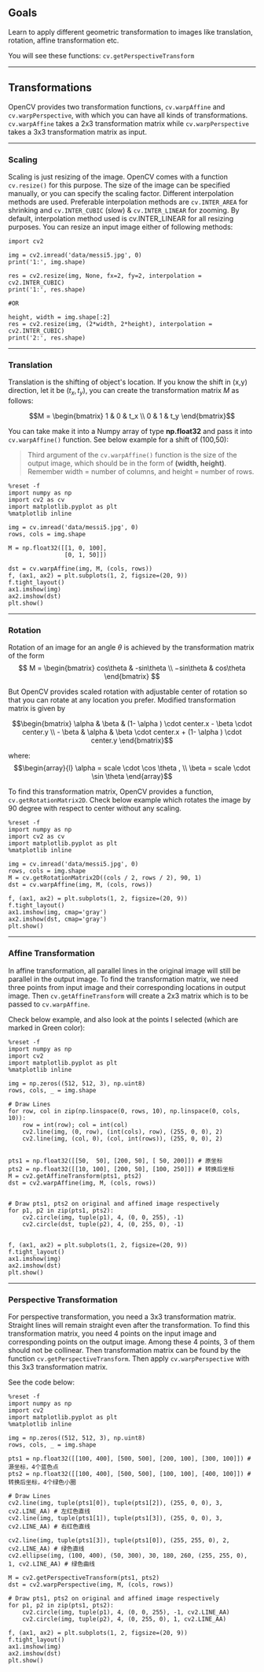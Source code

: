 ## Goals
Learn to apply different geometric transformation to images like translation, rotation, affine transformation etc.

You will see these functions: `cv.getPerspectiveTransform`

---
## Transformations
OpenCV provides two transformation functions, `cv.warpAffine` and `cv.warpPerspective`, with which you can have all kinds of transformations. `cv.warpAffine` takes a 2x3 transformation matrix while `cv.warpPerspective` takes a 3x3 transformation matrix as input.

---
### Scaling
Scaling is just resizing of the image. OpenCV comes with a function `cv.resize()` for this purpose. The size of the image can be specified manually, or you can specify the scaling factor. Different interpolation methods are used. Preferable interpolation methods are `cv.INTER_AREA` for shrinking and `cv.INTER_CUBIC` (slow) & `cv.INTER_LINEAR` for zooming. By default, interpolation method used is cv.INTER_LINEAR for all resizing purposes. You can resize an input image either of following methods:

```{.python .input}
import cv2

img = cv2.imread('data/messi5.jpg', 0)
print('1:', img.shape)

res = cv2.resize(img, None, fx=2, fy=2, interpolation = cv2.INTER_CUBIC)
print('1:', res.shape)

#OR

height, width = img.shape[:2]
res = cv2.resize(img, (2*width, 2*height), interpolation = cv2.INTER_CUBIC)
print('2:', res.shape)
```

---
### Translation
Translation is the shifting of object's location. If you know the shift in (x,y) direction, let it be $(t_x,t_y)$, you can create the transformation matrix $M$ as follows:

$$M = \begin{bmatrix} 1 & 0 & t_x \\ 0 & 1 & t_y \end{bmatrix}$$

You can take make it into a Numpy array of type **np.float32** and pass it into `cv.warpAffine()` function. See below example for a shift of (100,50):
> Third argument of the `cv.warpAffine()` function is the size of the output image, which should be in the form of **(width, height)**. Remember width = number of columns, and height = number of rows.

```{.python .input}
%reset -f
import numpy as np
import cv2 as cv
import matplotlib.pyplot as plt
%matplotlib inline

img = cv.imread('data/messi5.jpg', 0)
rows, cols = img.shape

M = np.float32([[1, 0, 100], 
                [0, 1, 50]])

dst = cv.warpAffine(img, M, (cols, rows))
f, (ax1, ax2) = plt.subplots(1, 2, figsize=(20, 9))
f.tight_layout()
ax1.imshow(img)
ax2.imshow(dst)
plt.show()
```

---
### Rotation
Rotation of an image for an angle $\theta$ is achieved by the transformation matrix of the form
$$
M = \begin{bmatrix} cos\theta & -sin\theta \\ −sin\theta & cos\theta \end{bmatrix}
$$

But OpenCV provides scaled rotation with adjustable center of rotation so that you can rotate at any location you prefer. Modified transformation matrix is given by

$$\begin{bmatrix} \alpha & \beta & (1- \alpha ) \cdot center.x - \beta \cdot center.y \\ - \beta & \alpha & \beta \cdot center.x + (1- \alpha ) \cdot center.y \end{bmatrix}$$

where:
$$\begin{array}{l} \alpha = scale \cdot \cos \theta , \\ \beta = scale \cdot \sin \theta \end{array}$$

To find this transformation matrix, OpenCV provides a function, `cv.getRotationMatrix2D`. Check below example which rotates the image by 90 degree with respect to center without any scaling.

```{.python .input  n=10}
%reset -f
import numpy as np
import cv2 as cv
import matplotlib.pyplot as plt
%matplotlib inline

img = cv.imread('data/messi5.jpg', 0)
rows, cols = img.shape
M = cv.getRotationMatrix2D((cols / 2, rows / 2), 90, 1)
dst = cv.warpAffine(img, M, (cols, rows))

f, (ax1, ax2) = plt.subplots(1, 2, figsize=(20, 9))
f.tight_layout()
ax1.imshow(img, cmap='gray')
ax2.imshow(dst, cmap='gray')
plt.show()
```

---
### Affine Transformation
In affine transformation, all parallel lines in the original image will still be parallel in the output image. To find the transformation matrix, we need three points from input image and their corresponding locations in output image. Then `cv.getAffineTransform` will create a 2x3 matrix which is to be passed to `cv.warpAffine`.

Check below example, and also look at the points I selected (which are marked in Green color):

```{.python .input}
%reset -f
import numpy as np
import cv2
import matplotlib.pyplot as plt
%matplotlib inline

img = np.zeros((512, 512, 3), np.uint8)
rows, cols, _ = img.shape

# Draw Lines
for row, col in zip(np.linspace(0, rows, 10), np.linspace(0, cols, 10)):
    row = int(row); col = int(col)
    cv2.line(img, (0, row), (int(cols), row), (255, 0, 0), 2)
    cv2.line(img, (col, 0), (col, int(rows)), (255, 0, 0), 2)


pts1 = np.float32([[50,  50], [200, 50], [ 50, 200]]) # 原坐标
pts2 = np.float32([[10, 100], [200, 50], [100, 250]]) # 转换后坐标
M = cv2.getAffineTransform(pts1, pts2)
dst = cv2.warpAffine(img, M, (cols, rows))


# Draw pts1, pts2 on original and affined image respectively
for p1, p2 in zip(pts1, pts2):
    cv2.circle(img, tuple(p1), 4, (0, 0, 255), -1)
    cv2.circle(dst, tuple(p2), 4, (0, 255, 0), -1)
    
    
f, (ax1, ax2) = plt.subplots(1, 2, figsize=(20, 9))
f.tight_layout()
ax1.imshow(img)
ax2.imshow(dst)
plt.show()
```

---
### Perspective Transformation
For perspective transformation, you need a 3x3 transformation matrix. Straight lines will remain straight even after the transformation. To find this transformation matrix, you need 4 points on the input image and corresponding points on the output image. Among these 4 points, 3 of them should not be collinear. Then transformation matrix can be found by the function `cv.getPerspectiveTransform`. Then apply `cv.warpPerspective` with this 3x3 transformation matrix.

See the code below:

```{.python .input}
%reset -f
import numpy as np
import cv2
import matplotlib.pyplot as plt
%matplotlib inline

img = np.zeros((512, 512, 3), np.uint8)
rows, cols, _ = img.shape

pts1 = np.float32([[100, 400], [500, 500], [200, 100], [300, 100]]) # 源坐标，4个蓝色点
pts2 = np.float32([[100, 400], [500, 500], [100, 100], [400, 100]]) # 转换后坐标，4个绿色小圈

# Draw Lines
cv2.line(img, tuple(pts1[0]), tuple(pts1[2]), (255, 0, 0), 3, cv2.LINE_AA) # 左红色直线
cv2.line(img, tuple(pts1[1]), tuple(pts1[3]), (255, 0, 0), 3, cv2.LINE_AA) # 右红色直线

cv2.line(img, tuple(pts1[3]), tuple(pts1[0]), (255, 255, 0), 2, cv2.LINE_AA) # 绿色直线
cv2.ellipse(img, (100, 400), (50, 300), 30, 180, 260, (255, 255, 0), 1, cv2.LINE_AA) # 绿色曲线

M = cv2.getPerspectiveTransform(pts1, pts2)
dst = cv2.warpPerspective(img, M, (cols, rows))

# Draw pts1, pts2 on original and affined image respectively
for p1, p2 in zip(pts1, pts2):
    cv2.circle(img, tuple(p1), 4, (0, 0, 255), -1, cv2.LINE_AA)
    cv2.circle(img, tuple(p2), 4, (0, 255, 0), 1, cv2.LINE_AA)

f, (ax1, ax2) = plt.subplots(1, 2, figsize=(20, 9))
f.tight_layout()
ax1.imshow(img)
ax2.imshow(dst)
plt.show()
```
